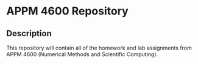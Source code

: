# APPM 4600 Repository
## Description
This repository will contain all of the homework and lab assignments from APPM 4600 (Numerical Methods and Scientific Computing).
